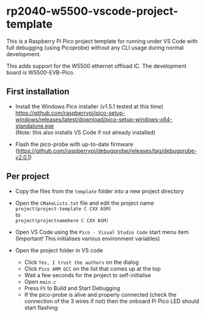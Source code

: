 # rp2040-w5500-vscode-project-template

This is a Raspberry Pi Pico project template for running under VS Code with full debugging (using Picoprobe) without any CLI usage during normal development.

This adds support for the W5500 ethernet offload IC. The development board is W5500-EVB-Pico.

## First installation

- Install the Windows Pico installer (v1.5.1 tested at this time)  
https://github.com/raspberrypi/pico-setup-windows/releases/latest/download/pico-setup-windows-x64-standalone.exe  
(Note: this also installs VS Code if not already installed)

- Flash the pico-probe with up-to-date firmware 
(https://github.com/raspberrypi/debugprobe/releases/tag/debugprobe-v2.0.1)

## Per project

- Copy the files from the `template` folder into a new project directory

- Open the `CMakeLists.txt` file and edit the project name  
`project(project-template C CXX ASM)`  
to  
`project(projectnamehere C CXX ASM)`  

- Open VS Code using the `Pico - Visual Studio Code` start menu item (Important! This initialises various environment variables)

- Open the project folder in VS code
  - Click `Yes, I trust the authors` on the dialog
  - Click `Pico ARM GCC` on the list that comes up at the top
  - Wait a few seconds for the project to self-initialise
  - Open `main.c`
  - Press `F5` to Build and Start Debugging
  - If the pico-probe is alive and properly connected (check the connection of the 3 wires if not) then the onboard Pi Pico LED should start flashing
